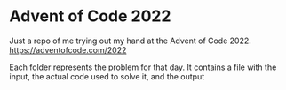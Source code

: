 # Advent of Code 2022

Just a repo of me trying out my hand at the Advent of Code 2022. https://adventofcode.com/2022

Each folder represents the problem for that day. It contains a file with the input, the actual code used to solve it, and the output
